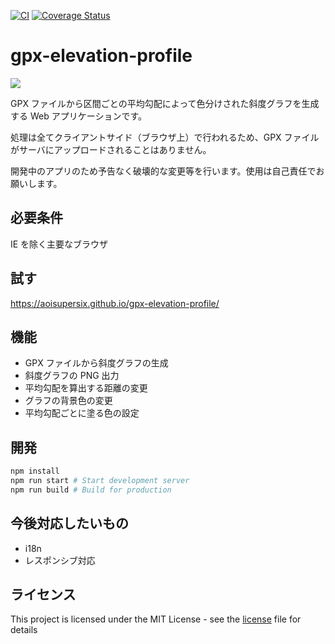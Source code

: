 [![CI](https://github.com/aoisupersix/gpx-elevation-profile/actions/workflows/ci.yml/badge.svg)](https://github.com/aoisupersix/gpx-elevation-profile/actions/workflows/ci.yml)
[![Coverage Status](https://coveralls.io/repos/github/aoisupersix/gpx-elevation-profile/badge.svg?branch=master)](https://coveralls.io/github/aoisupersix/gpx-elevation-profile?branch=master)

# gpx-elevation-profile

![](./assets/demo.gif)

GPX ファイルから区間ごとの平均勾配によって色分けされた斜度グラフを生成する Web アプリケーションです。

処理は全てクライアントサイド（ブラウザ上）で行われるため、GPX ファイルがサーバにアップロードされることはありません。

開発中のアプリのため予告なく破壊的な変更等を行います。使用は自己責任でお願いします。

## 必要条件

IE を除く主要なブラウザ

## 試す

https://aoisupersix.github.io/gpx-elevation-profile/

## 機能

- GPX ファイルから斜度グラフの生成
- 斜度グラフの PNG 出力
- 平均勾配を算出する距離の変更
- グラフの背景色の変更
- 平均勾配ごとに塗る色の設定

## 開発

```sh
npm install
npm run start # Start development server
npm run build # Build for production
```

## 今後対応したいもの

- i18n
- レスポンシブ対応

## ライセンス

This project is licensed under the MIT License - see the [license](./license) file for details
